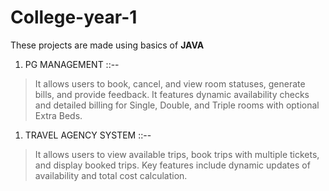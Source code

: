 # College-year-1
These projects are made using basics of **JAVA**

1.  PG MANAGEMENT ::--
>   It allows users to book, cancel, and view room statuses, generate bills, and provide feedback. It features dynamic availability checks and detailed billing for Single, Double, and Triple rooms with optional Extra Beds.


1.  TRAVEL AGENCY SYSTEM ::--
>    It allows users to view available trips, book trips with multiple tickets, and display booked trips. Key features include dynamic updates of availability and total cost calculation.

